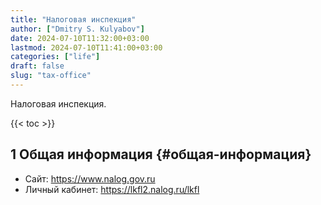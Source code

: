 ```yaml
---
title: "Налоговая инспекция"
author: ["Dmitry S. Kulyabov"]
date: 2024-07-10T11:32:00+03:00
lastmod: 2024-07-10T11:41:00+03:00
categories: ["life"]
draft: false
slug: "tax-office"
---
```


Налоговая инспекция.

<!--more-->

{{< toc >}}


## <span class="section-num">1</span> Общая информация {#общая-информация}

-   Сайт: <https://www.nalog.gov.ru>
-   Личный кабинет: <https://lkfl2.nalog.ru/lkfl>

